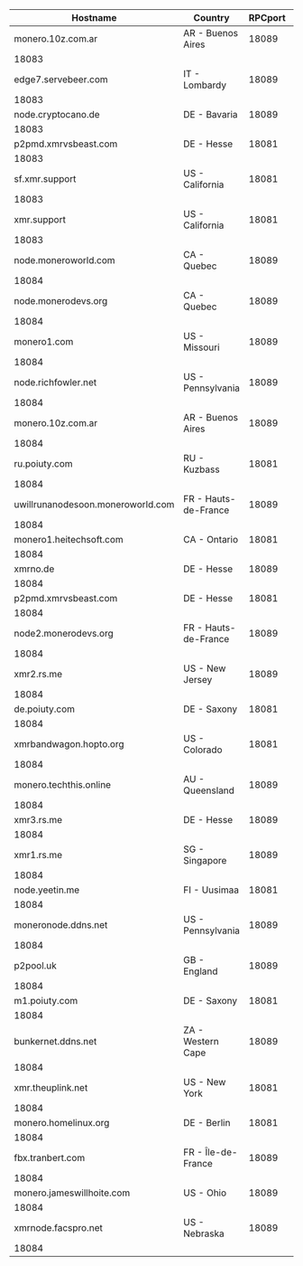 Hostname | Country | RPCport | P2Pport
--- | --- | --- | ---
monero.10z.com.ar | AR - Buenos Aires | 18089
 | 18083
edge7.servebeer.com | IT - Lombardy | 18089
 | 18083
node.cryptocano.de | DE - Bavaria | 18089
 | 18083
p2pmd.xmrvsbeast.com | DE - Hesse | 18081
 | 18083
sf.xmr.support | US - California | 18081
 | 18083
xmr.support | US - California | 18081
 | 18083
node.moneroworld.com | CA - Quebec | 18089
 | 18084
node.monerodevs.org | CA - Quebec | 18089
 | 18084
monero1.com | US - Missouri | 18089
 | 18084
node.richfowler.net | US - Pennsylvania | 18089
 | 18084
monero.10z.com.ar | AR - Buenos Aires | 18089
 | 18084
ru.poiuty.com | RU - Kuzbass | 18081
 | 18084
uwillrunanodesoon.moneroworld.com | FR - Hauts-de-France | 18089
 | 18084
monero1.heitechsoft.com | CA - Ontario | 18081
 | 18084
xmrno.de | DE - Hesse | 18089
 | 18084
p2pmd.xmrvsbeast.com | DE - Hesse | 18081
 | 18084
node2.monerodevs.org | FR - Hauts-de-France | 18089
 | 18084
xmr2.rs.me | US - New Jersey | 18089
 | 18084
de.poiuty.com | DE - Saxony | 18081
 | 18084
xmrbandwagon.hopto.org | US - Colorado | 18081
 | 18084
monero.techthis.online | AU - Queensland | 18089
 | 18084
xmr3.rs.me | DE - Hesse | 18089
 | 18084
xmr1.rs.me | SG - Singapore | 18089
 | 18084
node.yeetin.me | FI - Uusimaa | 18081
 | 18084
moneronode.ddns.net | US - Pennsylvania | 18089
 | 18084
p2pool.uk | GB - England | 18089
 | 18084
m1.poiuty.com | DE - Saxony | 18081
 | 18084
bunkernet.ddns.net | ZA - Western Cape | 18089
 | 18084
xmr.theuplink.net | US - New York | 18081
 | 18084
monero.homelinux.org | DE - Berlin | 18081
 | 18084
fbx.tranbert.com | FR - Île-de-France | 18089
 | 18084
monero.jameswillhoite.com | US - Ohio | 18089
 | 18084
xmrnode.facspro.net | US - Nebraska | 18089
 | 18084
